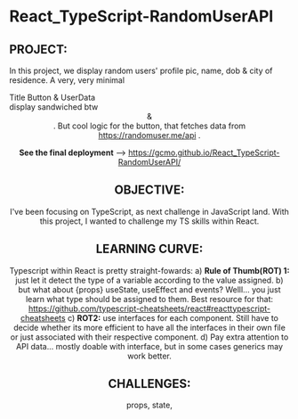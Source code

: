 # React_TypeScript-RandomUserAPI

## PROJECT:

In this project, we display random users' profile pic, name, dob & city of residence. A very, very minimal <div> Title Button & UserData <div> display sandwiched btw <Header> & <Footer>. But cool logic for the button, that fetches data from https://randomuser.me/api . 

**See the final deployment** --> https://gcmo.github.io/React_TypeScript-RandomUserAPI/

## OBJECTIVE:
I've been focusing on TypeScript, as next challenge in JavaScript land. With this project, I wanted to challenge my TS skills within React.    

## LEARNING CURVE:
Typescript within React is pretty straight-fowards:
  a) **Rule of Thumb(ROT) 1:** just let it detect the type of a variable according to the value assigned.
  b) but what about {props} useState, useEffect and events? Welll... you just learn what type should be assigned to them. 
     Best resource for that: https://github.com/typescript-cheatsheets/react#reacttypescript-cheatsheets
  c) **ROT2:** use interfaces for each component. Still have to decide whether its more efficient to have all the interfaces in their own file or just      associated with their respective component.
  d) Pay extra attention to API data... mostly doable with interface, but in some cases generics may work better. 
  
  
## CHALLENGES:
  props, state, 


